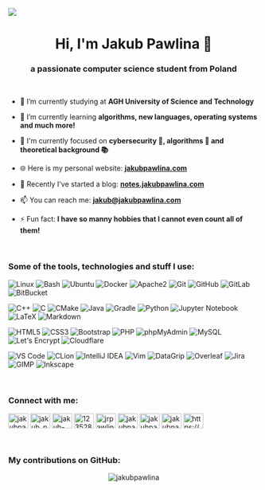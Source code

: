 ![](https://visitcount.itsvg.in/api?id=jakubpawlina&label=Profile%20Views&color=12&icon=5&pretty=true)

<h1 align="center">Hi, I'm Jakub Pawlina 👋</h1>
<h3 align="center">a passionate computer science student from Poland</h3>

<br />

- 🔭 I’m currently studying at **AGH University of Science and Technology**

- 🌱 I’m currently learning **algorithms, new languages, operating systems and much more!**

- 🎯 I'm currently focused on **cybersecurity 🔐, algorithms 🧠 and theoretical background 📚**

- 🌐 Here is my personal website: **[jakubpawlina.com](https://jakubpawlina.com)**

- 📝 Recently I've started a blog: **[notes.jakubpawlina.com](https://notes.jakubpawlina.com)**

- 📫 You can reach me: **jakub@jakubpawlina.com**

- ⚡ Fun fact: **I have so manny hobbies that I cannot even count all of them!**

<br />

<h3 align="left">Some of the tools, technologies and stuff I use:</h3>

![Linux](https://img.shields.io/badge/-Linux-black?style=flat-square&logo=linux&logoColor=white)
![Bash](https://img.shields.io/badge/-Bash-black?style=flat-square&logo=gnu-bash&logoColor=white)
![Ubuntu](https://img.shields.io/badge/-Ubuntu-black?style=flat-square&logo=ubuntu&logoColor=white)
![Docker](https://img.shields.io/badge/-Docker-black?style=flat-square&logo=docker&logoColor=white)
![Apache2](https://img.shields.io/badge/-Apache2-black?style=flat-square&logo=apache&logoColor=white)
![Git](https://img.shields.io/badge/-Git-black?style=flat-square&logo=git&logoColor=white)
![GitHub](https://img.shields.io/badge/-GitHub-black?style=flat-square&logo=github&logoColor=white)
![GitLab](https://img.shields.io/badge/-GitLab-black?style=flat-square&logo=gitlab&logoColor=white)
![BitBucket](https://img.shields.io/badge/-BitBucket-black?style=flat-square&logo=bitbucket&logoColor=white)

![C++](https://img.shields.io/badge/-C%2B%2B-black?style=flat-square&logo=C%2B%2B&logoColor=white)
![C](https://img.shields.io/badge/-C-black?style=flat-square&logo=C&logoColor=white)
![CMake](https://img.shields.io/badge/-CMake-black?style=flat-square&logo=cmake&logoColor=white)
![Java](https://img.shields.io/badge/-Java-black?style=flat-square&logo=openjdk&logoColor=white)
![Gradle](https://img.shields.io/badge/-Gradle-black?style=flat-square&logo=gradle&logoColor=white)
![Python](https://img.shields.io/badge/-Python-black?style=flat-square&logo=python&logoColor=white)
![Jupyter Notebook](https://img.shields.io/badge/-Jupyter_Notebook-black?style=flat-square&logo=jupyter&logoColor=white)
![LaTeX](https://img.shields.io/badge/-LaTeX-black?style=flat-square&logo=latex&logoColor=white)
![Markdown](https://img.shields.io/badge/-Markdown-black?style=flat-square&logo=markdown&logoColor=white)

![HTML5](https://img.shields.io/badge/-HTML5-black?style=flat-square&logo=html5&logoColor=white)
![CSS3](https://img.shields.io/badge/-CSS3-black?style=flat-square&logo=css3&logoColor=white)
![Bootstrap](https://img.shields.io/badge/-Bootstrap-black?style=flat-square&logo=bootstrap&logoColor=white)
![PHP](https://img.shields.io/badge/-PHP-black?style=flat-square&logo=php&logoColor=white)
![phpMyAdmin](https://img.shields.io/badge/-phpMyAdmin-black?style=flat-square&logo=phpmyadmin&logoColor=white)
![MySQL](https://img.shields.io/badge/-MySQL-black?style=flat-square&logo=mysql&logoColor=white)
![Let's Encrypt](https://img.shields.io/badge/-Let's%20Encrypt-black?style=flat-square&logo=letsencrypt&logoColor=white)
![Cloudflare](https://img.shields.io/badge/-Cloudflare-black?style=flat-square&logo=cloudflare&logoColor=white)

![VS Code](https://img.shields.io/badge/-VS%20Code-black?style=flat-square&logo=visual-studio-code&logoColor=white)
![CLion](https://img.shields.io/badge/-CLion-black?style=flat-square&logo=clion&logoColor=white)
![IntelliJ IDEA](https://img.shields.io/badge/-IntelliJ%20IDEA-black?style=flat-square&logo=intellij-idea&logoColor=white)
![Vim](https://img.shields.io/badge/-Vim-black?style=flat-square&logo=vim&logoColor=white)
![DataGrip](https://img.shields.io/badge/-DataGrip-black?style=flat-square&logo=datagrip&logoColor=white)
![Overleaf](https://img.shields.io/badge/-Overleaf-black?style=flat-square&logo=overleaf&logoColor=white)
![Jira](https://img.shields.io/badge/-Jira-black?style=flat-square&logo=jira&logoColor=white)
![GIMP](https://img.shields.io/badge/-GIMP-black?style=flat-square&logo=gimp&logoColor=white)
![Inkscape](https://img.shields.io/badge/-Inkscape-black?style=flat-square&logo=inkscape&logoColor=white)

<br />

<h3 align="left">Connect with me:</h3>
<p align="left">
<a href="https://dev.to/jakubpawlina" target="blank"><img align="center" src="https://raw.githubusercontent.com/rahuldkjain/github-profile-readme-generator/master/src/images/icons/Social/devto.svg" alt="jakubpawlina" height="30" width="40" /></a>
<a href="https://twitter.com/jakub_pawlina" target="blank"><img align="center" src="https://raw.githubusercontent.com/rahuldkjain/github-profile-readme-generator/master/src/images/icons/Social/twitter.svg" alt="jakub_pawlina" height="30" width="40" /></a>
<a href="https://linkedin.com/in/jakub-pawlina" target="blank"><img align="center" src="https://raw.githubusercontent.com/rahuldkjain/github-profile-readme-generator/master/src/images/icons/Social/linked-in-alt.svg" alt="jakub-pawlina" height="30" width="40" /></a>
<a href="https://stackoverflow.com/users/12352814" target="blank"><img align="center" src="https://raw.githubusercontent.com/rahuldkjain/github-profile-readme-generator/master/src/images/icons/Social/stack-overflow.svg" alt="12352814" height="30" width="40" /></a>
<a href="https://instagram.com/jrpawlina" target="blank"><img align="center" src="https://raw.githubusercontent.com/rahuldkjain/github-profile-readme-generator/master/src/images/icons/Social/instagram.svg" alt="jrpawlina" height="30" width="40" /></a>
<a href="https://www.behance.net/jakubpawlina" target="blank"><img align="center" src="https://raw.githubusercontent.com/rahuldkjain/github-profile-readme-generator/master/src/images/icons/Social/behance.svg" alt="jakubpawlina" height="30" width="40" /></a>
<!-- <a href="https://www.youtube.com/channel/UCbkTSbIlriwlMko4aDMYo_g" target="blank"><img align="center" src="https://raw.githubusercontent.com/rahuldkjain/github-profile-readme-generator/master/src/images/icons/Social/youtube.svg" alt="jakubpawlina" height="30" width="40" /></a> -->
<a href="https://www.hackerrank.com/jakubpawlina" target="blank"><img align="center" src="https://raw.githubusercontent.com/rahuldkjain/github-profile-readme-generator/master/src/images/icons/Social/hackerrank.svg" alt="jakubpawlina" height="30" width="40" /></a>
<a href="https://codeforces.com/profile/jakubpawlina" target="blank"><img align="center" src="https://raw.githubusercontent.com/rahuldkjain/github-profile-readme-generator/master/src/images/icons/Social/codeforces.svg" alt="jakubpawlina" height="30" width="40" /></a>
<a href="https://notes.jakubpawlina.com/feed.xml" target="blank"><img align="center" src="https://raw.githubusercontent.com/rahuldkjain/github-profile-readme-generator/master/src/images/icons/Social/rss.svg" alt="https://notes.jakubpawlina.com/feed.xml" height="30" width="40" /></a>
</p>


<br />
<h3 align="left">My contributions on GitHub:</h3>

<p align="center"><img align="center" src="https://streak-stats.demolab.com?user=jakubpawlina&theme=rising-sun&hide_border=true&border_radius=0" alt="jakubpawlina" /></p>
